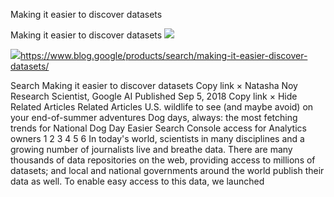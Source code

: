 Making it easier to discover datasets

Making it easier to discover datasets
![](../_resources/964093e8180bf1ed4c4fd1ac50a765a9.png)

![](../_resources/3926948ea0e38695d24db446582361da.png)https://www.blog.google/products/search/making-it-easier-discover-datasets/

Search Making it easier to discover datasets Copy link × Natasha Noy Research Scientist, Google AI Published Sep 5, 2018 Copy link × Hide Related Articles Related Articles U.S. wildlife to see (and maybe avoid) on your end-of-summer adventures Dog days, always: the most fetching trends for National Dog Day Easier Search Console access for Analytics owners 1 2 3 4 5 6 In today's world, scientists in many disciplines and a growing number of journalists live and breathe data. There are many thousands of data repositories on the web, providing access to millions of datasets; and local and national governments around the world publish their data as well. To enable easy access to this data, we launched